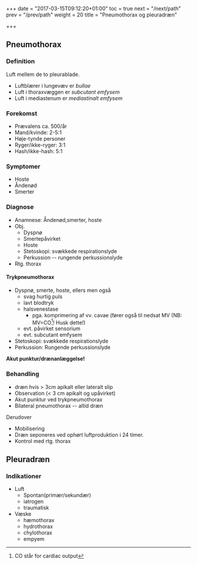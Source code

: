 +++
date = "2017-03-15T09:12:20+01:00"
toc = true
next = "/next/path"
prev = "/prev/path"
weight = 20
title = "Pneumothorax og pleuradræn"

+++

## Pneumothorax 

### Definition
Luft mellem de to pleurablade.

- Luftblærer i lungevæv er *bullae* 
- Luft i thoraxvæggen er *subcutant emfysem*
- Luft i mediastenum er *mediastinalt emfysem*

### Forekomst

- Prævalens ca. 500/år
- Mand/kvinde: 2-5:1
- Høje-tynde personer
- Ryger/ikke-ryger: 3:1
- Hash/ikke-hash: 5:1

### Symptomer

- Hoste
- Åndenød
- Smerter

### Diagnose

- Anamnese: Åndenød,smerter, hoste
- Obj. 
    - Dyspnø
    - Smertepåvirket
    - Hoste
    - Stetoskopi: svækkede respirationslyde
    - Perkussion -- rungende perkussionslyde
- Rtg. thorax

#### Trykpneumothorax

- Dyspnø, smerte, hoste, ellers men også
    - svag hurtig puls
    - lavt blodtryk
    - halsvenestase
        - pga. komprimering af vv. cavae (fører også til nedsat MV (NB: MV=CO[^1]! Husk dette!)
    - evt. påvirket sensorium
    - evt. subcutant emfysem
- Stetoskopi: svækkede respirationslyde
- Perkussion: Rungende perkussionslyde

**Akut punktur/drænanlæggelse!**

### Behandling

- dræn hvis > 3cm apikalt eller lateralt slip
- Observation (< 3 cm apikalt og upåvirket)
- Akut punktur ved trykpneumothorax
- Bilateral pneumothorax -- altid dræn

Derudover

- Mobilisering
- Dræn seponeres ved ophørt luftproduktion i 24 timer.
- Kontrol med rtg. thorax

[^1]: CO står for cardiac output

## Pleuradræn

### Indikationer

- Luft
    - Spontan(primær/sekundær)
    - iatrogen
    - traumatisk
- Væske
    - hæmothorax
    - hydrothorax 
    - chylothorax
    - empyem
